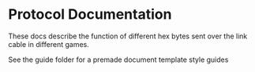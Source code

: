 # Protocol Documentation

These docs describe the function of different hex bytes sent over the link cable in different games.

See the guide folder for a premade document template style guides
